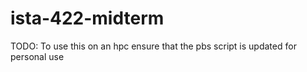 # ista-422-midterm

TODO:
    To use this on an hpc ensure that the pbs script is updated for personal use
